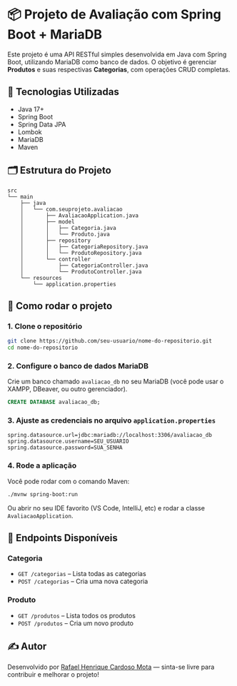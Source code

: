 
# 📦 Projeto de Avaliação com Spring Boot + MariaDB

Este projeto é uma API RESTful simples desenvolvida em Java com Spring Boot, utilizando MariaDB como banco de dados. O objetivo é gerenciar **Produtos** e suas respectivas **Categorias**, com operações CRUD completas.

## 🚀 Tecnologias Utilizadas

- Java 17+
- Spring Boot
- Spring Data JPA
- Lombok
- MariaDB
- Maven

## 🗂 Estrutura do Projeto

```
src
└── main
    ├── java
    │   └── com.seuprojeto.avaliacao
    │       ├── AvaliacaoApplication.java
    │       ├── model
    │       │   ├── Categoria.java
    │       │   └── Produto.java
    │       ├── repository
    │       │   ├── CategoriaRepository.java
    │       │   └── ProdutoRepository.java
    │       └── controller
    │           ├── CategoriaController.java
    │           └── ProdutoController.java
    └── resources
        └── application.properties
```

## 🔧 Como rodar o projeto

### 1. Clone o repositório

```bash
git clone https://github.com/seu-usuario/nome-do-repositorio.git
cd nome-do-repositorio
```

### 2. Configure o banco de dados MariaDB

Crie um banco chamado `avaliacao_db` no seu MariaDB (você pode usar o XAMPP, DBeaver, ou outro gerenciador).

```sql
CREATE DATABASE avaliacao_db;
```

### 3. Ajuste as credenciais no arquivo `application.properties`

```properties
spring.datasource.url=jdbc:mariadb://localhost:3306/avaliacao_db
spring.datasource.username=SEU_USUARIO
spring.datasource.password=SUA_SENHA
```

### 4. Rode a aplicação

Você pode rodar com o comando Maven:

```bash
./mvnw spring-boot:run
```

Ou abrir no seu IDE favorito (VS Code, IntelliJ, etc) e rodar a classe `AvaliacaoApplication`.

## 🧪 Endpoints Disponíveis

### Categoria

- `GET /categorias` – Lista todas as categorias
- `POST /categorias` – Cria uma nova categoria

### Produto

- `GET /produtos` – Lista todos os produtos
- `POST /produtos` – Cria um novo produto

## ✍️ Autor

Desenvolvido por [Rafael Henrique Cardoso Mota](https://github.com/RafaelHMota) — sinta-se livre para contribuir e melhorar o projeto!

